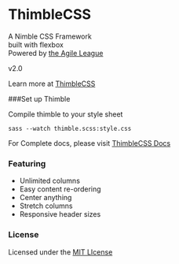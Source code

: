 ThimbleCSS
==============

A Nimble CSS Framework  
built with flexbox  
Powered by [the Agile League](http://agileleague.com/)

v2.0

Learn more at [ThimbleCSS](http://thimblecss.com/)



###Set up Thimble

Compile thimble to your style sheet

```
sass --watch thimble.scss:style.css
```

For Complete docs, please visit [ThimbleCSS Docs](http://thimblecss.com/docs)



### Featuring
* Unlimited columns
* Easy content re-ordering
* Center anything
* Stretch columns
* Responsive header sizes



### License

Licensed under the [MIT LIcense](http://opensource.org/licenses/MIT)
